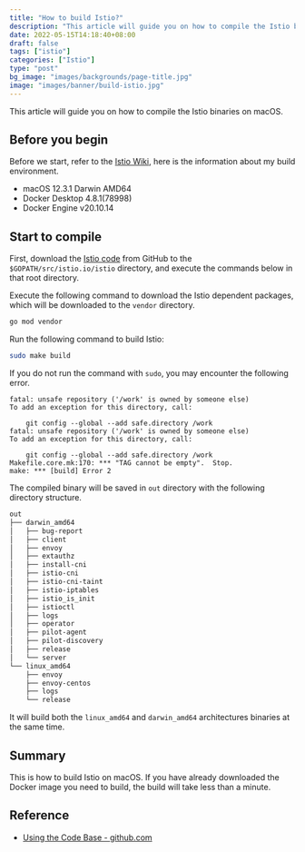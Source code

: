```yaml
---
title: "How to build Istio?"
description: "This article will guide you on how to compile the Istio binaries on macOS."
date: 2022-05-15T14:18:40+08:00
draft: false
tags: ["istio"]
categories: ["Istio"]
type: "post"
bg_image: "images/backgrounds/page-title.jpg"
image: "images/banner/build-istio.jpg"
---
```


This article will guide you on how to compile the Istio binaries on macOS.

## Before you begin

Before we start, refer to the [Istio Wiki](https://github.com/istio/istio/wiki/Preparing-for-Development-Mac), here is the information about my build environment.

- macOS 12.3.1 Darwin AMD64
- Docker Desktop 4.8.1(78998)
- Docker Engine v20.10.14

## Start to compile

First, download the [Istio code](https://github.com/istio/istio) from GitHub to the `$GOPATH/src/istio.io/istio` directory, and execute the commands below in that root directory.

Execute the following command to download the Istio dependent packages, which will be downloaded to the `vendor` directory.

```bash
go mod vendor
```

Run the following command to build Istio:

```bash
sudo make build
```

If you do not  run the command with `sudo`, you may encounter the following error.

```
fatal: unsafe repository ('/work' is owned by someone else)
To add an exception for this directory, call:

	git config --global --add safe.directory /work
fatal: unsafe repository ('/work' is owned by someone else)
To add an exception for this directory, call:

	git config --global --add safe.directory /work
Makefile.core.mk:170: *** "TAG cannot be empty".  Stop.
make: *** [build] Error 2
```

The compiled binary will be saved in `out` directory with the following directory structure.

```bash
out
├── darwin_amd64
│   ├── bug-report
│   ├── client
│   ├── envoy
│   ├── extauthz
│   ├── install-cni
│   ├── istio-cni
│   ├── istio-cni-taint
│   ├── istio-iptables
│   ├── istio_is_init
│   ├── istioctl
│   ├── logs
│   ├── operator
│   ├── pilot-agent
│   ├── pilot-discovery
│   ├── release
│   └── server
└── linux_amd64
    ├── envoy
    ├── envoy-centos
    ├── logs
    └── release
```

It will build both the `linux_amd64` and `darwin_amd64` architectures binaries at the same time.

## Summary

This is how to build Istio on macOS. If you have already downloaded the Docker image you need to build, the build will take less than a minute.

## Reference

- [Using the Code Base - github.com](https://github.com/istio/istio/wiki/Using-the-Code-Base)
